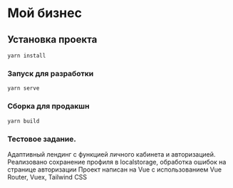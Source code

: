 # Мой бизнес

## Установка проекта
```
yarn install
```

### Запуск для разработки
```
yarn serve
```

### Сборка для продакшн
```
yarn build
```


### Тестовое задание.
Адаптивный лендинг с функцией личного кабинета и авторизацией.
Реализовано сохранение профиля в localstorage, обработка ошибок на странице авторизации
Проект написан на Vue с использованием Vue Router, Vuex, Tailwind CSS